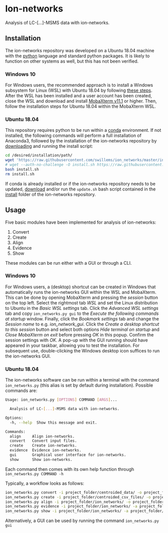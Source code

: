 # Ion-networks
Analysis of LC-[...]-MSMS data with ion-networks.

## Installation
The ion-networks repository was developed on a Ubuntu 18.04 machine with the [python](https://docs.python.org/3.8/) language and standard python packages. It is likely to function on other systems as well, but this has not been verified.

### Windows 10
For Windows users, the recommended approach is to install a Windows subsystem for Linux (WSL) with Ubuntu 18.04 by following [these steps](https://docs.microsoft.com/en-us/windows/wsl/install-win10). After the WSL has been installed and a user account has been created, close the WSL and download and install [MobaXterm v11.1](https://mobaxterm.mobatek.net/download-home-edition.html) or higher. Then, follow the installation steps for Ubuntu 18.04 within the MobaXterm WSL.

### Ubuntu 18.04
This repository requires python to be run within a [conda](https://conda.io/projects/conda/en/latest/index.html) environment. If not installed, the following commands will perform a full installation of Anaconda3, followed by the installation of the ion-networks repository by [downloading](https://github.com/swillems/ion_networks/tree/master/install/install.sh) and running the install script:

```bash
cd /desired/installation/path/
wget 'https://raw.githubusercontent.com/swillems/ion_networks/master/install/install.sh'
# wget --auth-no-challenge -O install.sh https://raw.githubusercontent.com/swillems/ion_networks/master/install/install.sh?token=XXX
bash install.sh
rm install.sh
```

If conda is already installed or if the ion-networks repository needs to be updated, [download](https://github.com/swillems/ion_networks/tree/master/install/update.sh) and/or run the ```update.sh``` bash script contained in the [install](https://github.com/swillems/ion_networks/tree/master/install) folder of the ion-networks repository.

## Usage
Five basic modules have been implemented for analysis of ion-networks:

1. Convert
2. Create
3. Align
4. Evidence
5. Show

These modules can be run either with a GUI or through a CLI.

### Windows 10
For Windows users, a (desktop) shortcut can be created in Windows that automatically runs the ion-networks GUI within the WSL and MobaXterm. This can be done by opening MobaXterm and pressing the *session* button on the top left. Select the rightmost tab *WSL* and set the Linux distribution to Ubuntu in the *Basic WSL settings* tab. Click the *Advanced WSL settings* tab and copy ```ion_networks.py gui``` to the *Execute the following commands at startup* window. Finally, click the *Bookmark settings* tab and change the *Session name* to e.g. *ion_network_gui*. Click the *Create a desktop shortcut to this session* button and select both options *Hide terminal on startup* and *Close MobaXterm on exit* before pressing *OK* in this popup. Confirm the session settings with *OK*. A pop-up with the GUI running should have appeared in your taskbar, allowing you to test the installation. For subsequent use, double-clicking the Windows desktop icon suffices to run the ion-networks GUI.

### Ubuntu 18.04
The ion-networks software can be run within a terminal with the command ```ion_networks.py``` (this alias is set by default during installation). Possible commands are:

```bash
Usage: ion_networks.py [OPTIONS] COMMAND [ARGS]...

  Analysis of LC-[...]-MSMS data with ion-networks.

Options:
  -h, --help  Show this message and exit.

Commands:
  align     Align ion-networks.
  convert   Convert input files.
  create    Create ion-networks.
  evidence  Evidence ion-networks.
  gui       Graphical user interface for ion-networks.
  show      Show ion-networks.
```

Each command then comes with its own help function through ```ion_networks.py COMMAND -h```

Typically, a workflow looks as follows:

```bash
ion_networks.py convert -i project_folder/centroided_data/ -o project_folder/centroided_csv_files/ -hdmse
ion_networks.py create -i project_folder/centroided_csv_files/ -o project_folder/ion_networks/ -l project_folder/log.txt
ion_networks.py align -i project_folder/ion_networks/ -o project_folder/alignment.hdf -l project_folder/log.txt
ion_networks.py evidence -i project_folder/ion_networks/ -a project_folder/alignment.hdf -o project_folder/ion_networks/ -l project_folder/log.txt
ion_networks.py show -i project_folder/ion_networks/ -a project_folder/alignment.hdf -e project_folder/ion_networks/ -l project_folder/log.txt
```

Alternatively, a GUI can be used by running the command ```ion_networks.py gui```
